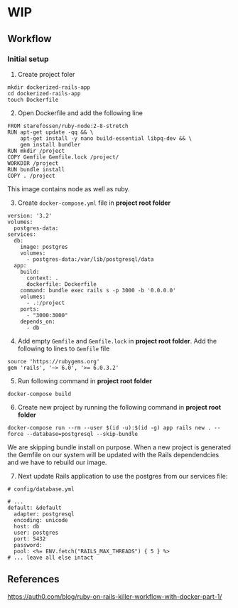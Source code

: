 # WIP

## Workflow

### Initial setup

1. Create project foler
```
mkdir dockerized-rails-app
cd dockerized-rails-app
touch Dockerfile
```

2. Open Dockerfile and add the following line
```
FROM starefossen/ruby-node:2-8-stretch
RUN apt-get update -qq && \
    apt-get install -y nano build-essential libpq-dev && \
    gem install bundler
RUN mkdir /project
COPY Gemfile Gemfile.lock /project/
WORKDIR /project
RUN bundle install
COPY . /project
```

This image contains node as well as ruby.

3. Create `docker-compose.yml` file in **project root folder**
```
version: '3.2'
volumes:
  postgres-data:
services:
  db:
    image: postgres
    volumes:
      - postgres-data:/var/lib/postgresql/data
  app:
    build:
      context: .
      dockerfile: Dockerfile
    command: bundle exec rails s -p 3000 -b '0.0.0.0'
    volumes:
      - .:/project
    ports:
      - "3000:3000"
    depends_on:
      - db
```

4. Add empty `Gemfile` and `Gemfile.lock` in **project root folder**. Add the following to lines to `Gemfile` file

```
source 'https://rubygems.org'
gem 'rails', '~> 6.0', '>= 6.0.3.2'
```

5. Run following command in **project root folder**

```
docker-compose build
```

6. Create new project by running the following command in **project root folder**
```
docker-compose run --rm --user $(id -u):$(id -g) app rails new . --force --database=postgresql --skip-bundle
```

We are skipping bundle install on purpose. When a new project is generated the Gemfile on our system will be updated with the Rails dependendcies and we have to rebuild our image.

7. Next update Rails application to use the postgres from our services file:

```
# config/database.yml

# ...
default: &default
  adapter: postgresql
  encoding: unicode
  host: db
  user: postgres
  port: 5432
  password:
  pool: <%= ENV.fetch("RAILS_MAX_THREADS") { 5 } %>
# ... leave all else intact
```


## References

https://auth0.com/blog/ruby-on-rails-killer-workflow-with-docker-part-1/